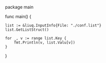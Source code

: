 package main

func main()  {

    list := &liuq.InputInfo{File: "./conf.list"}
    list.GetListStruct()

    for _, v := range list.Key {
        fmt.Println(v, list.Valu[v])
    }
}

